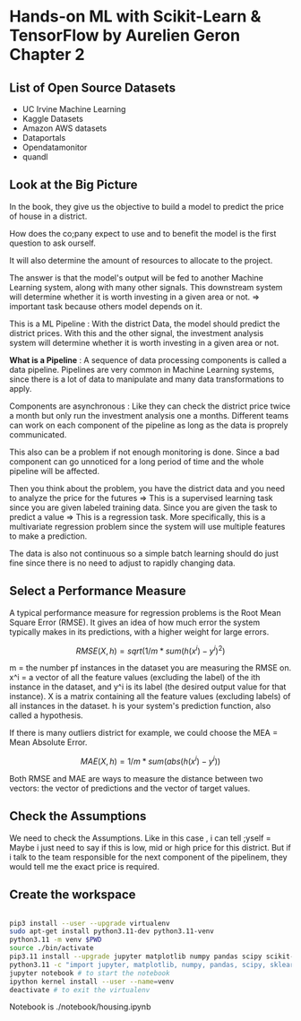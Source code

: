 # Hands-on ML with Scikit-Learn & TensorFlow by Aurelien Geron  Chapter 2 #

## List of Open Source Datasets ##

- UC Irvine Machine Learning
- Kaggle Datasets
- Amazon AWS datasets
- Dataportals
- Opendatamonitor
- quandl

## Look at the Big Picture ##

In the book, they give us the objective to build a model to predict the price of house in a district.

How does the co;pany expect to use and to benefit the model is the first question to ask ourself.

It will also determine the amount of resources to allocate to the project.

The answer is that the model's output will be fed to another Machine Learning system, along with many other signals. This downstream system will determine whether it is worth investing in a given area or not. => important task because others model depends on it.

This is a ML Pipeline : With the district Data, the model should predict the district prices. With this and the other signal, the investment analysis system will determine whether it is worth investing in a given area or not.

**What is a Pipeline** : A sequence of data processing components is called a data pipeline. Pipelines are very common in Machine Learning systems, since there is a lot of data to manipulate and many data transformations to apply.

Components are asynchronous : Like they can check the district price twice a month but only run the investment analysis one a months. Different teams can work on each component of the pipeline as long as the data is proprely communicated.

This also can be a problem if not enough monitoring is done. Since a bad component can go unnoticed for a long period of time and the whole pipeline will be affected.

Then you think about the problem, you have the district data and you need to analyze the price for the futures => This is a supervised learning task since you are given labeled training data. Since you are given the task to predict a value => This is a regression task. More specifically, this is a multivariate regression problem since the system will use multiple features to make a prediction.

The data is also not continuous so a simple batch learning should do just fine since there is no need to adjust to rapidly changing data.

## Select a Performance Measure ##

A typical performance measure for regression problems is the Root Mean Square Error (RMSE). It gives an idea of how much error the system typically makes in its predictions, with a higher weight for large errors.

``` math
RMSE (X,h) = sqrt(1/m * sum(h(x^i) - y^i)^2)
```

m = the number pf instances in the dataset you are measuring the RMSE on.
x^i = a vector of all the feature values (excluding the label) of the ith instance in the dataset, and y^i is its label (the desired output value for that instance).
X is a matrix containing all the feature values (excluding labels) of all instances in the dataset.
h is your system's prediction function, also called a hypothesis.

If there is many outliers district for example, we could choose the MEA = Mean Absolute Error.

``` math
MAE (X,h) = 1/m * sum(abs(h(x^i) - y^i))
```

Both RMSE and MAE are ways to measure the distance between two vectors: the vector of predictions and the vector of target values.

## Check the Assumptions ##

We need to check the Assumptions. Like in this case , i can tell ;yself = Maybe i just need to say if this is low, mid or high price for this district. But if i talk to the team responsible for the next component of the pipelinem, they would tell me the exact price is required.

## Create the workspace ##

``` bash

pip3 install --user --upgrade virtualenv
sudo apt-get install python3.11-dev python3.11-venv
python3.11 -m venv $PWD
source ./bin/activate
pip3.11 install --upgrade jupyter matplotlib numpy pandas scipy scikit-learn imbalanced-learn
python3.11 -c "import jupyter, matplotlib, numpy, pandas, scipy, sklearn, imblearn" # to check if all the packages are installed
jupyter notebook # to start the notebook
ipython kernel install --user --name=venv
deactivate # to exit the virtualenv

```

Notebook is ./notebook/housing.ipynb
